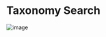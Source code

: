 # Taxonomy Search

![image](https://github.com/JakeRoggenbuck/taxonomy-search/assets/35516367/e986bb4b-1012-4c45-a759-394096b93d1c)
